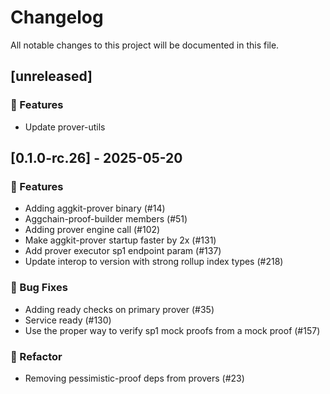 # Changelog

All notable changes to this project will be documented in this file.

## [unreleased]

### 🚀 Features

- Update prover-utils

## [0.1.0-rc.26] - 2025-05-20

### 🚀 Features

- Adding aggkit-prover binary (#14)
- Aggchain-proof-builder members (#51)
- Adding prover engine call (#102)
- Make aggkit-prover startup faster by 2x (#131)
- Add prover executor sp1 endpoint param (#137)
- Update interop to version with strong rollup index types (#218)

### 🐛 Bug Fixes

- Adding ready checks on primary prover (#35)
- Service ready (#130)
- Use the proper way to verify sp1 mock proofs from a mock proof (#157)

### 🚜 Refactor

- Removing pessimistic-proof deps from provers (#23)


